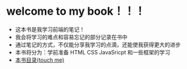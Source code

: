 # welcome to my book！！！

* 这本书是我学习前端的笔记！
* 我会将学习的难点和容易忘记的部分记录在书中
* 通过笔记的方式，不仅能分享我学习的点滴，还能使我获得更大的进步
* 本书将分为：学前准备 HTML CSS JavaSricpt 和一些框架的学习
* [本书目录(touch me)](SUMMARY.md)



